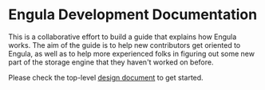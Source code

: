 # Engula Development Documentation

This is a collaborative effort to build a guide that explains how Engula works. The aim of the guide is to help new contributors get oriented to Engula, as well as to help more experienced folks in figuring out some new part of the storage engine that they haven't worked on before.

Please check the top-level [design document](design.md) to get started.
